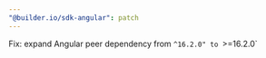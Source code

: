 ```yaml
---
"@builder.io/sdk-angular": patch
---
```


Fix: expand Angular peer dependency from `^16.2.0" to `>=16.2.0`
